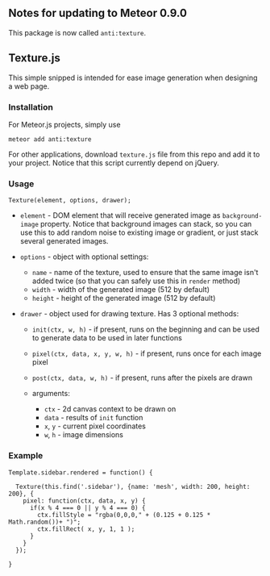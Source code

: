 Notes for updating to Meteor 0.9.0
----------------------------------

This package is now called `anti:texture`.



## Texture.js


This simple snipped is intended for ease image generation when designing a web page.


### Installation

For Meteor.js projects, simply use

    meteor add anti:texture

For other applications, download `texture.js` file from this repo and add it to your project.
Notice that this script currently depend on jQuery.


### Usage

    Texture(element, options, drawer);

- `element` - DOM element that will receive generated image as `background-image` property.
Notice that background images can stack, so you can use this to add random noise to 
existing image or gradient, or just stack several generated images.

- `options` - object with optional settings:

    - `name` - name of the texture, used to ensure that the same image isn't added twice
    (so that you can safely use this in `render` method)
    - `width` - width of the generated image (512 by default)
    - `height` - height of the generated image (512 by default)

- `drawer` - object used for drawing texture. Has 3 optional methods:

    - `init(ctx, w, h)` - if present, runs on the beginning and can be used to generate data
    to be used in later functions
    - `pixel(ctx, data, x, y, w, h)` - if present, runs once for each image pixel
    - `post(ctx, data, w, h)` - if present, runs after the pixels are drawn

    - arguments:
        - `ctx` - 2d canvas context to be drawn on
        - `data` - results of `init` function
        - `x`, `y` - current pixel coordinates
        - `w`, `h` - image dimensions


### Example




    Template.sidebar.rendered = function() {

      Texture(this.find('.sidebar'), {name: 'mesh', width: 200, height: 200}, {
        pixel: function(ctx, data, x, y) {
          if(x % 4 === 0 || y % 4 === 0) {
            ctx.fillStyle = "rgba(0,0,0," + (0.125 + 0.125 * Math.random())+ ")";
            ctx.fillRect( x, y, 1, 1 );
          }
        }
      });

    }





